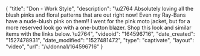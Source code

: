 {
    "title": "Don - Work Style",
    "description": "\u2764 Absolutely loving all the blush pinks and floral patterns that are out right now! Even my Ray-Bans have a nude-blush pink on them!! I went for the pink moto jacket, but for a more reserved look go with a one-button blazer. Shop this look and similar items with the links below. \u2764",
    "videoid": "164596716",
    "date_created": "1527478931",
    "date_modified": "1527481472",
    "type": "captivate",
    "layout": "video",
    "url": "\/v\/donna1\/164596716"
}